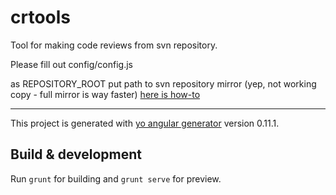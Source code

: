 # crtools

Tool for making code reviews from svn repository.

Please fill out config/config.js

as REPOSITORY_ROOT put path to svn repository mirror (yep, not working copy - full mirror is way faster)
[here is how-to](http://www.microhowto.info/howto/mirror_a_subversion_repository.html)

---

This project is generated with [yo angular generator](https://github.com/yeoman/generator-angular)
version 0.11.1.

## Build & development

Run `grunt` for building and `grunt serve` for preview.
